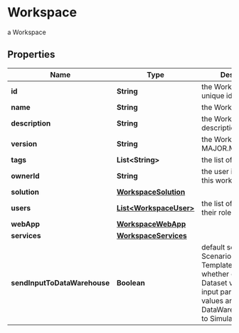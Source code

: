 

# Workspace

a Workspace

## Properties

Name | Type | Description | Notes
------------ | ------------- | ------------- | -------------
**id** | **String** | the Workspace version unique identifier |  [optional] [readonly]
**name** | **String** | the Workspace name | 
**description** | **String** | the Workspace description |  [optional]
**version** | **String** | the Workspace version MAJOR.MINOR.PATCH. |  [optional]
**tags** | **List&lt;String&gt;** | the list of tags |  [optional]
**ownerId** | **String** | the user id which own this workspace |  [optional] [readonly]
**solution** | [**WorkspaceSolution**](WorkspaceSolution.md) |  | 
**users** | [**List&lt;WorkspaceUser&gt;**](WorkspaceUser.md) | the list of users Id with their role |  [optional]
**webApp** | [**WorkspaceWebApp**](WorkspaceWebApp.md) |  |  [optional]
**services** | [**WorkspaceServices**](WorkspaceServices.md) |  |  [optional]
**sendInputToDataWarehouse** | **Boolean** | default setting for all Scenarios and Run Templates to set whether or not the Dataset values and the input parameters values are send to the DataWarehouse prior to Simulation Run |  [optional]



